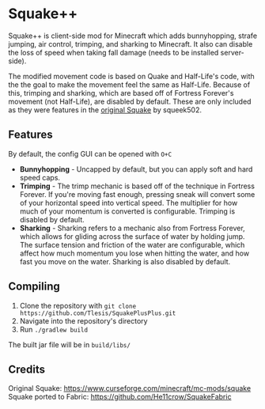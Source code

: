 # Squake++
Squake++ is client-side mod for Minecraft which adds bunnyhopping, strafe jumping, air control, trimping, and sharking to Minecraft. It also can disable the loss of speed when taking fall damage (needs to be installed server-side).

The modified movement code is based on Quake and Half-Life's code, with the the goal to make the movement feel the same as Half-Life. Because of this, trimping and sharking, which are based off of Fortress Forever's movement (not Half-Life), are disabled by default. These are only included as they were features in the [original Squake](https://www.curseforge.com/minecraft/mc-mods/squake) by squeek502.

## Features
By default, the config GUI can be opened with `O+C`

* **Bunnyhopping** - Uncapped by default, but you can apply soft and hard speed caps.
* **Trimping** - The trimp mechanic is based off of the technique in Fortress Forever. If you're moving fast enough, pressing sneak will convert some of your horizontal speed into vertical speed. The multiplier for how much of your momentum is converted is configurable. Trimping is disabled by default.
* **Sharking** - Sharking refers to a mechanic also from Fortress Forever, which allows for gliding across the surface of water by holding jump. The surface tension and friction of the water are configurable, which affect how much momentum you lose when hitting the water, and how fast you move on the water. Sharking is also disabled by default.

## Compiling
1. Clone the repository with `git clone https://github.com/Tlesis/SquakePlusPlus.git`
2. Navigate into the repository's directory 
3. Run `./gradlew build`

The built jar file will be in `build/libs/`

Credits
-------
Original Squake: https://www.curseforge.com/minecraft/mc-mods/squake <br>
Squake ported to Fabric: https://github.com/He11crow/SquakeFabric
